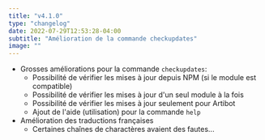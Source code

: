 ```yaml
---
title: "v4.1.0"
type: "changelog"
date: 2022-07-29T12:53:28-04:00
subtitle: "Amélioration de la commande checkupdates"
image: ""
---
```

<!--more-->

- Grosses améliorations pour la commande `checkupdates`:
	- Possibilité de vérifier les mises à jour depuis NPM (si le module est compatible)
	- Possibilité de vérifier les mises à jour d'un seul module à la fois
	- Possibilité de vérifier les mises à jour seulement pour Artibot
	- Ajout de l'aide (utilisation) pour la commande `help`
- Amélioration des traductions françaises
	- Certaines chaînes de charactères avaient des fautes...